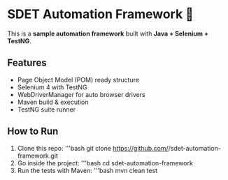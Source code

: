 # SDET Automation Framework 🚀

This is a **sample automation framework** built with **Java + Selenium + TestNG**.

## Features
- Page Object Model (POM) ready structure
- Selenium 4 with TestNG
- WebDriverManager for auto browser drivers
- Maven build & execution
- TestNG suite runner

## How to Run
1. Clone this repo:
   '''bash
   git clone https://github.com/<your-username>/sdet-automation-framework.git
2. Go inside the project:
   '''bash
   cd sdet-automation-framework
3. Run the tests with Maven:
   '''bash
   mvn clean test
